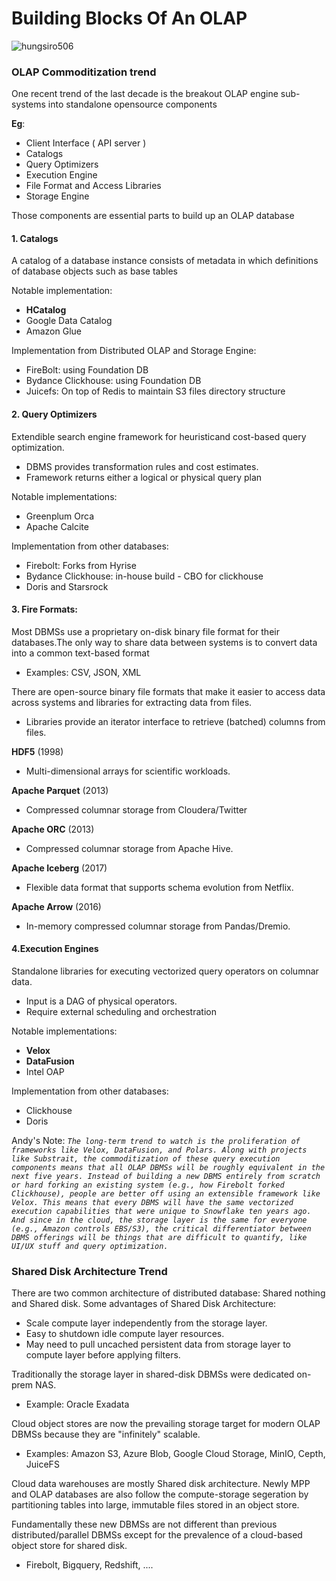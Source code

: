 # Building Blocks Of An OLAP

<p align="left"> <img src="https://komarev.com/ghpvc/?username=hungsiro506&label=Page%20views&color=ce9927&style=flat" alt="hungsiro506" /> </p>

### OLAP Commoditization trend

One recent trend of the last decade is the breakout
OLAP engine sub-systems into standalone opensource components

**Eg**: 
- Client Interface ( API server )
- Catalogs
- Query Optimizers
- Execution Engine
- File Format and Access Libraries
- Storage Engine

Those components are essential parts to build up an OLAP database

#### 1. Catalogs

A catalog of a database instance consists of metadata in which definitions of database objects such as base tables

Notable implementation:
- **HCatalog**
- Google Data Catalog
- Amazon Glue

Implementation from Distributed OLAP and Storage Engine:
- FireBolt: using Foundation DB
- Bydance Clickhouse: using Foundation DB
- Juicefs: On top of Redis to maintain S3 files directory structure

#### 2. Query Optimizers

Extendible search engine framework for heuristicand cost-based query optimization.
- DBMS provides transformation rules and cost estimates.
- Framework returns either a logical or physical query plan

Notable implementations:
- Greenplum Orca
- Apache Calcite

Implementation from other databases:
- Firebolt: Forks from Hyrise
- Bydance Clickhouse: in-house build - CBO for clickhouse
- Doris and Starsrock

#### 3. Fire Formats:
Most DBMSs use a proprietary on-disk binary file
format for their databases.The only way to share
data between systems is to convert data into a
common text-based format
- Examples: CSV, JSON, XML


There are open-source binary file formats that make
it easier to access data across systems and libraries
for extracting data from files.
- Libraries provide an iterator interface to retrieve (batched)
columns from files.

**HDF5** (1998)
- Multi-dimensional arrays for
scientific workloads.
  
**Apache Parquet** (2013)
- Compressed columnar storage from
Cloudera/Twitter

**Apache ORC** (2013)
- Compressed columnar storage from
Apache Hive.

**Apache Iceberg** (2017)
- Flexible data format that supports
schema evolution from Netflix.

**Apache Arrow** (2016)
- In-memory compressed columnar
storage from Pandas/Dremio.

#### 4.Execution Engines
Standalone libraries for executing vectorized query
operators on columnar data.
- Input is a DAG of physical operators.
- Require external scheduling and orchestration

Notable implementations:
- **Velox**
- **DataFusion**
- Intel OAP

Implementation from other databases:
- Clickhouse
- Doris

Andy's Note:
_`The long-term trend to watch is the proliferation of frameworks like Velox, DataFusion, and Polars. Along with projects like Substrait, the commoditization of these query execution components means that all OLAP DBMSs will be roughly equivalent in the next five years. Instead of building a new DBMS entirely from scratch or hard forking an existing system (e.g., how Firebolt forked Clickhouse), people are better off using an extensible framework like Velox. This means that every DBMS will have the same vectorized execution capabilities that were unique to Snowflake ten years ago. And since in the cloud, the storage layer is the same for everyone (e.g., Amazon controls EBS/S3), the critical differentiator between DBMS offerings will be things that are difficult to quantify, like UI/UX stuff and query optimization.`_

### Shared Disk Architecture Trend

There are two common architecture of distributed database:
Shared nothing and Shared disk.
Some advantages of Shared Disk Architecture:
- Scale compute layer independently from the storage layer.
- Easy to shutdown idle compute layer resources.
- May need to pull uncached persistent data from storage
layer to compute layer before applying filters.

Traditionally the storage layer in shared-disk
DBMSs were dedicated on-prem NAS.
- Example: Oracle Exadata

Cloud object stores are now the prevailing storage
target for modern OLAP DBMSs because they are
"infinitely" scalable.
- Examples: Amazon S3, Azure Blob, Google Cloud Storage, MinIO, Cepth, JuiceFS

Cloud data warehouses are mostly Shared disk architecture. 
Newly MPP and OLAP databases are also follow the compute-storage segeration by
partitioning tables into large, immutable files stored in an object store.

Fundamentally these new DBMSs are not different than
previous distributed/parallel DBMSs except for the
prevalence of a cloud-based object store for shared disk.
- Firebolt, Bigquery, Redshift, ....
